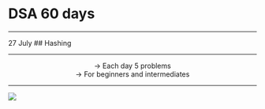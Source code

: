 # DSA 60 days 


<hr>
27 July
## Hashing

<hr><center>
-> Each day 5 problems <br>
-> For beginners and intermediates<br></center>
<hr>
<img src="Sushreesatarupa/DSA-60DAYS/IMG_20210710_014552.jpg">
 
